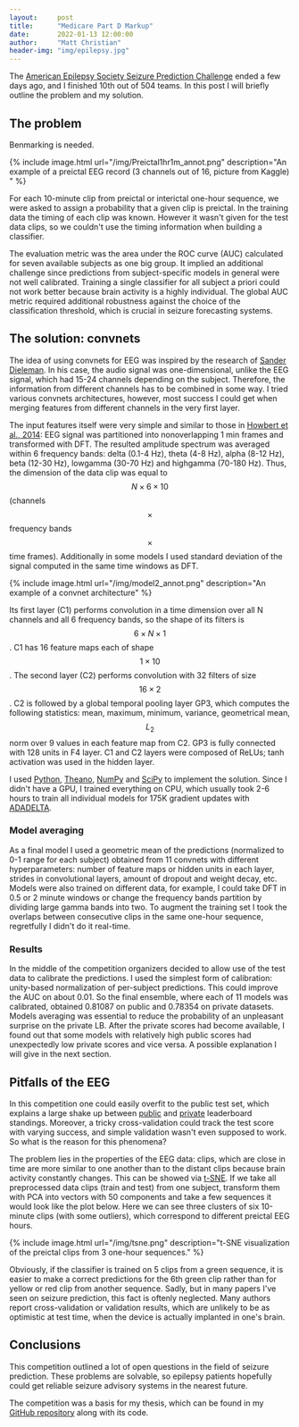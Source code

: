```yaml
---
layout:     post
title:      "Medicare Part D Markup"
date:       2022-01-13 12:00:00
author:     "Matt Christian"
header-img: "img/epilepsy.jpg"
---
```

The [American Epilepsy Society Seizure Prediction Challenge](http://www.kaggle.com/c/seizure-prediction) ended a few days ago, and I finished 10th out of 504 teams.
In this post I will briefly outline the problem and my solution.

<!--more-->

## The problem
Benmarking is needed. 

{% include image.html url="/img/Preictal1hr1m_annot.png" description="An example of a preictal EEG record (3 channels out of 16, picture from Kaggle) " %}

For each 10-minute clip from preictal or interictal one-hour sequence,  we were asked to assign a probability that a given clip is preictal. In the training data the timing of each clip was known. However it wasn't given for the test data clips, so we couldn't use the timing information when building a classifier. 

The evaluation metric was the area under the ROC curve (AUC) calculated for seven available subjects as one big group. It implied an additional challenge since predictions from subject-specific models in general were not well calibrated. Training a single classifier for all subject a priori could not work better because brain activity is a highly individual. The global AUC metric required additional robustness against the choice of the classification threshold, which is crucial in seizure forecasting systems.
 

## The solution: convnets
The idea of using convnets for EEG was inspired by the research of [Sander Dieleman](http://benanne.github.io/2014/08/05/spotify-cnns.html). In his case, the audio signal was one-dimensional, unlike the EEG signal, which had 15-24 channels depending on the subject. Therefore, the information from different channels has to be combined in some way. I tried various convnets architectures, however, most success I could get when merging features from different channels in the very first layer. 

The input features itself were very simple and similar to those in [Howbert et al., 2014](http://www.ncbi.nlm.nih.gov/pubmed/24416133): EEG signal was partitioned into nonoverlapping 1 min frames and transformed with DFT. The resulted amplitude spectrum was averaged within 6 frequency bands: delta (0.1-4 Hz), theta (4-8 Hz), alpha (8-12 Hz), beta (12-30 Hz), low­gamma (30-70 Hz) and high­gamma (70-180 Hz). Thus, the dimension of the data clip was equal to $$N\times6\times10$$ (channels $$\times$$  frequency bands $$\times$$ time frames). Additionally in some models I used standard deviation of the signal computed in the same time windows as DFT.

{% include image.html url="/img/model2_annot.png" description="An example of a convnet architecture" %}

Its first layer (C1) performs convolution in a time dimension over all N channels and all 6 frequency bands, so the shape of its filters is $$6\times N \times 1$$. C1 has 16 feature maps each of shape $$1\times10$$. The second layer (C2) performs convolution with 32 filters of size $$16\times2$$. C2 is followed by a global temporal pooling layer GP3, which computes the following statistics: mean, maximum, minimum, variance, geometrical mean, $$L_2$$ norm over 9 values in each feature map from C2. GP3 is fully connected with 128 units in F4 layer. C1 and C2 layers were composed of ReLUs; tanh activation was used in the hidden layer.

I used [Python](https://www.python.org/), [Theano](http://www.deeplearning.net/software/theano/), [NumPy](http://www.numpy.org/) and [SciPy](http://www.scipy.org/scipylib/index.html) to implement the solution.
Since I didn't have a GPU, I trained everything on CPU, which usually took 2-6 hours to train all individual models for 175K gradient updates with [ADADELTA](http://arxiv.org/abs/1212.5701).

### Model averaging
As a final model I used a geometric mean of the predictions (normalized to 0-1 range for each subject) obtained from 11 convnets with different hyperparameters: number of feature maps or hidden units in each layer, strides in convolutional layers, amount of dropout and weight decay, etc. Models were also trained on different data, for example, I could take DFT in 0.5 or 2 minute windows or change the frequency bands partition by dividing large gamma bands into two. To augment the training set I took the overlaps between consecutive clips in the same one-hour sequence, regretfully I didn't do it real-time.

### Results
In the middle of the competition organizers decided to allow use of the test data to calibrate the predictions. I used the simplest form of calibration: unity-based normalization of per-subject predictions. This could improve the AUC on about 0.01. So the final ensemble, where each of 11 models was calibrated, obtained 0.81087 on public and 0.78354 on private datasets. Models averaging was essential to reduce the probability of an unpleasant surprise on the private LB. After the private scores had become available, I found out that some models with relatively high public scores had unexpectedly low private scores and vice versa. A possible explanation I will give in the next section.     


## Pitfalls of the EEG

In this competition one could easily overfit to the public test set, which explains a large shake up between [public](http://www.kaggle.com/c/seizure-prediction/leaderboard/public) and [private](http://www.kaggle.com/c/seizure-prediction/leaderboard/private) leaderboard standings. Moreover, a tricky cross-validation could track the test score with varying success, and simple validation wasn't even supposed to work. So what is the reason for this phenomena? 

The problem lies in the properties of the EEG data: clips, which are close in time are more similar to one another than to the distant clips because brain activity constantly changes. This can be showed via [t-SNE](http://lvdmaaten.github.io/tsne/). If we take all preprocessed data clips (train and test) from one subject, transform them with PCA into vectors with 50 components and take a few sequences it would look like the plot below. Here we can see three clusters of six 10-minute clips (with some outliers), which correspond to different preictal EEG hours.

{% include image.html url="/img/tsne.png" description="t-SNE visualization of the preictal clips from 3 one-hour sequences." %}

Obviously, if the classifier is trained on 5 clips from a green sequence, it is easier to make a correct predictions for the 6th green clip rather than for yellow or red clip from another sequence. Sadly, but in many papers I've seen on seizure prediction, this fact is oftenly neglected. Many authors report cross-validation or validation results, which are unlikely to be as optimistic at test time, when the device is actually implanted in one's brain.

## Conclusions
This competition outlined a lot of open questions in the field of seizure prediction. These problems are solvable, so epilepsy patients hopefully could get reliable seizure advisory systems in the nearest future.

The competition was a basis for my thesis, which can be found in my [GitHub repository](https://github.com/IraKorshunova/kaggle-seizure-prediction) along with its code. 

